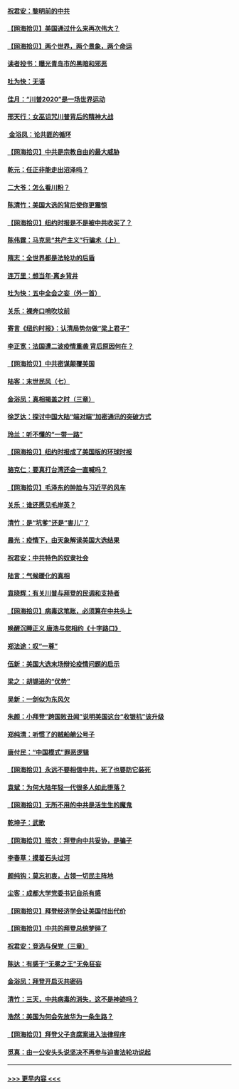 #### [祝君安：黎明前的中共](../pages/nsc993/n12524071.md?t=11052302) 
#### [【网海拾贝】美国通过什么来再次伟大？](../pages/nsc993/n12523844.md?t=11052302) 
#### [【网海拾贝】两个世界，两个景象，两个命运](../pages/nsc993/n12521419.md?t=11052302) 
#### [读者投书：曝光青岛市的黑暗和邪恶](../pages/nsc993/n12520988.md?t=11052302) 
#### [吐为快：无语](../pages/nsc993/n12518588.md?t=11052302) 
#### [佳月：“川普2020”是一场世界运动](../pages/nsc993/n12518581.md?t=11052302) 
#### [邢天行：女巫诅咒川普背后的精神大战](../pages/nsc993/n12517257.md?t=11052302) 
#### [ 金浴凤：论共匪的循环](../pages/nsc993/n12517133.md?t=11052302) 
#### [【网海拾贝】中共是宗教自由的最大威胁](../pages/nsc993/n12516879.md?t=11052302) 
#### [乾元：任正非能走出沼泽吗？](../pages/nsc993/n12515831.md?t=11052302) 
#### [二大爷：怎么看川粉？](../pages/nsc993/n12515820.md?t=11052302) 
#### [陈清竹：美国大选的背后使你更震惊](../pages/nsc993/n12515589.md?t=11052302) 
#### [【网海拾贝】纽约时报是不是被中共收买了？](../pages/nsc993/n12515122.md?t=11052302) 
#### [陈伟霆：马克思“共产主义”行骗术（上）](../pages/nsc993/n12510217.md?t=11052302) 
#### [隋志：全世界都是法轮功的后盾](../pages/nsc993/n12510636.md?t=11052302) 
#### [连万里：想当年‧离乡背井](../pages/nsc993/n12510623.md?t=11052302) 
#### [吐为快：五中全会之妄（外一首）](../pages/nsc993/n12510470.md?t=11052302) 
#### [关乐：裸奔口哨吹坟前](../pages/nsc993/n12510403.md?t=11052302) 
#### [寄言《纽约时报》：认清局势勿做“梁上君子”](../pages/nsc993/n12510042.md?t=11052302) 
#### [李正宽：法国遭二波疫情重袭 背后原因何在？](../pages/nsc993/n12509971.md?t=11052302) 
#### [【网海拾贝】中共密谋颠覆美国](../pages/nsc993/n12509816.md?t=11052302) 
#### [陆客：末世民风（七）](../pages/nsc993/n12507822.md?t=11052302) 
#### [金浴凤：真相揭盖之时（三章）](../pages/nsc993/n12507804.md?t=11052302) 
#### [徐芝达：探讨中国大陆“端对端”加密通讯的突破方式](../pages/nsc993/n12507682.md?t=11052302) 
#### [玲兰：听不懂的“一带一路”](../pages/nsc993/n12507669.md?t=11052302) 
#### [【网海拾贝】纽约时报成了美国版的环球时报](../pages/nsc993/n12507053.md?t=11052302) 
#### [骆克仁：要真打台湾还会一直喊吗？](../pages/nsc993/n12506843.md?t=11052302) 
#### [【网海拾贝】毛泽东的肿脸与习近平的风车](../pages/nsc993/n12504537.md?t=11052302) 
#### [关乐：谁还愿见毛岸英？](../pages/nsc993/n12503866.md?t=11052302) 
#### [清竹：是“坑爹”还是“害儿”？](../pages/nsc993/n12503034.md?t=11052302) 
#### [晨光：疫情下，由天象解读美国大选结果](../pages/nsc993/n12502536.md?t=11052302) 
#### [祝君安：中共特色的奴隶社会](../pages/nsc993/n12501529.md?t=11052302) 
#### [陆言：气候暖化的真相](../pages/nsc993/n12501183.md?t=11052302) 
#### [袁晓辉：有关川普与拜登的民调和支持者](../pages/nsc993/n12500433.md?t=11052302) 
#### [【网海拾贝】病毒这笔账，必须算在中共头上](../pages/nsc993/n12500320.md?t=11052302) 
#### [唤醒沉睡正义 唐浩与您相约《十字路口》](../pages/nsc993/n12497980.md?t=11052302) 
#### [郑法途：叹“一尊”](../pages/nsc993/n12498837.md?t=11052302) 
#### [伍新：美国大选末场辩论疫情问题的启示](../pages/nsc993/n12498829.md?t=11052302) 
#### [梁之：胡锡进的“优势”](../pages/nsc993/n12498780.md?t=11052302) 
#### [吴新：一剑似为东风欠](../pages/nsc993/n12498772.md?t=11052302) 
#### [朱颜：小拜登“跨国败丑闻”说明美国这台“收银机”该升级](../pages/nsc993/n12498731.md?t=11052302) 
#### [郑纯清：听惯了的贼船艄公号子](../pages/nsc993/n12498721.md?t=11052302) 
#### [唐付民：“中国模式”罪恶逻辑](../pages/nsc993/n12498310.md?t=11052302) 
#### [【网海拾贝】永远不要相信中共，死了也要防它装死](../pages/nsc993/n12498162.md?t=11052302) 
#### [袁斌：为何大陆年轻一代很多人如此堕落？](../pages/nsc993/n12495696.md?t=11052302) 
#### [【网海拾贝】无所不用的中共是活生生的魔鬼](../pages/nsc993/n12495621.md?t=11052302) 
#### [乾坤子：武歌](../pages/nsc993/n12493391.md?t=11052302) 
#### [【网海拾贝】班农：拜登向中共妥协，是骗子](../pages/nsc993/n12492877.md?t=11052302) 
#### [李春草：摸着石头过河](../pages/nsc993/n12491121.md?t=11052302) 
#### [颜纯钩：莫忘初衷，占领一切民主阵地](../pages/nsc993/n12490965.md?t=11052302) 
#### [尘客：成都大学党委书记自杀有感](../pages/nsc993/n12490950.md?t=11052302) 
#### [【网海拾贝】拜登经济学会让美国付出代价](../pages/nsc993/n12489662.md?t=11052302) 
#### [【网海拾贝】中共的拜登总统梦碎了](../pages/nsc993/n12487896.md?t=11052302) 
#### [祝君安：竞选与保党（三章）](../pages/nsc993/n12487258.md?t=11052302) 
#### [陈达：有感于“无冕之王”无免狂妄](../pages/nsc993/n12485133.md?t=11052302) 
#### [金浴凤：拜登开启灭共密码](../pages/nsc993/n12485125.md?t=11052302) 
#### [清竹：三天，中共病毒的消失，这不是神迹吗？](../pages/nsc993/n12485027.md?t=11052302) 
#### [浩然：美国为何会先放华为一条生路？](../pages/nsc993/n12484997.md?t=11052302) 
#### [【网海拾贝】拜登父子贪腐案进入法律程序](../pages/nsc993/n12484957.md?t=11052302) 
#### [觅真：由一公安头头说坚决不再参与迫害法轮功说起](../pages/nsc993/n12484212.md?t=11052302) 

----
#### [ >>> 更早内容 <<< ](../indexes/nsc993-earlier.md)
